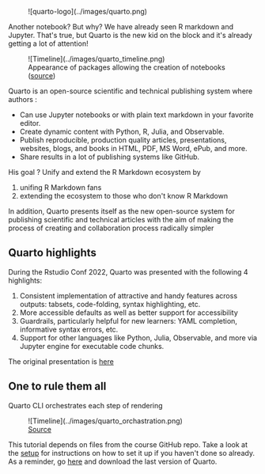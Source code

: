 

<figure markdown>
 ![quarto-logo](../images/quarto.png)
</figure>

Another notebook? But why? We have already seen R markdown and Jupyter. That's true, but Quarto is the new kid on the block and it's already getting a lot of attention!

<figure markdown>
  ![Timeline](../images/quarto_timeline.png)
  <figcaption>Appearance of packages allowing the creation of notebooks (<a href="https://camembr.quarto.pub/hello-quarto/#/les-packages">source</a>)</figcaption>
</figure>

Quarto is an open-source scientific and technical publishing system where authors :

- Can use Jupyter notebooks or with plain text markdown in your favorite editor.
- Create dynamic content with Python, R, Julia, and Observable.
- Publish reproducible, production quality articles, presentations, websites, blogs, and books in HTML, PDF, MS Word, ePub, and more.
- Share results in a lot of publishing systems like GitHub.

His goal ? Unify and extend the R Markdown ecosystem by

1. unifing R Markdown fans
2. extending the ecosystem to those who don't know R Markdown

In addition, Quarto presents itself as the new open-source system for publishing scientific and technical articles with the aim of making the process of creating and collaboration process radically simpler

## Quarto highlights

During the Rstudio Conf 2022, Quarto was presented with the following 4 highlights: 

1. Consistent implementation of attractive and handy features across outputs: tabsets, code-folding, syntax highlighting, etc.
2. More accessible defaults as well as better support for accessibility
3. Guardrails, particularly helpful for new learners: YAML completion, informative syntax errors, etc.
4. Support for other languages like Python, Julia, Observable, and more via Jupyter engine for executable code chunks.

The original presentation is [here](https://mine.quarto.pub/hello-quarto/#/hello-quarto-title)

## One to rule them all

Quarto CLI orchestrates each step of rendering

<figure markdown>
  ![Timeline](../images/quarto_orchastration.png)
  <figcaption><a href="https://mine.quarto.pub/hello-quarto/#/quarto-cli-orchestrates-each-step-of-rendering">Source</a></figcaption>
</figure>

This tutorial depends on files from the course GitHub repo. Take a look at the
[setup](../course-information/pre-course-setup.md) for instructions on how to set it up if you haven't
done so already. As a reminder, go [here](https://quarto.org/docs/get-started/) 
and download the last version of Quarto.